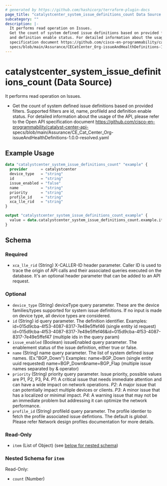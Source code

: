 ```yaml
---
# generated by https://github.com/hashicorp/terraform-plugin-docs
page_title: "catalystcenter_system_issue_definitions_count Data Source - terraform-provider-catalystcenter"
subcategory: ""
description: |-
  It performs read operation on Issues.
  Get the count of system defined issue definitions based on provided filters. Supported filters are id, name, profileId
  and definition enable status. For detailed information about the usage of the API, please refer to the Open API
  specification document https://github.com/cisco-en-programmability/catalyst-center-api-
  specs/blob/main/Assurance/CECatCenter_Org-issueAndHealthDefinitions-1.0.0-resolved.yaml
---
```


# catalystcenter_system_issue_definitions_count (Data Source)

It performs read operation on Issues.

- Get the count of system defined issue definitions based on provided filters. Supported filters are id, name, profileId
and definition enable status. For detailed information about the usage of the API, please refer to the Open API
specification document https://github.com/cisco-en-programmability/catalyst-center-api-
specs/blob/main/Assurance/CE_Cat_Center_Org-issueAndHealthDefinitions-1.0.0-resolved.yaml

## Example Usage

```terraform
data "catalystcenter_system_issue_definitions_count" "example" {
  provider      = catalystcenter
  device_type   = "string"
  id            = "string"
  issue_enabled = "false"
  name          = "string"
  priority      = "string"
  profile_id    = "string"
  xca_lle_rid   = "string"
}

output "catalystcenter_system_issue_definitions_count_example" {
  value = data.catalystcenter_system_issue_definitions_count.example.item
}
```

<!-- schema generated by tfplugindocs -->
## Schema

### Required

- `xca_lle_rid` (String) X-CALLER-ID header parameter. Caller ID is used to trace the origin of API calls and their associated queries executed on the database. It's an optional header parameter that can be added to an API request.

### Optional

- `device_type` (String) deviceType query parameter. These are the device families/types supported for system issue definitions. If no input is made on device type, all device types are considered.
- `id` (String) id query parameter. The definition identifier.
Examples:
id=015d9cba-4f53-4087-8317-7e49e5ffef46 (single entity id request)
id=015d9cba-4f53-4087-8317-7e49e5ffef46&id=015d9cba-4f53-4087-8317-7e49e5ffef47 (multiple ids in the query param)
- `issue_enabled` (Boolean) issueEnabled query parameter. The enablement status of the issue definition, either true or false.
- `name` (String) name query parameter. The list of system defined issue names. (Ex."BGP_Down")
Examples:
name=BGP_Down (single entity uuid requested)
name=BGP_Down&name=BGP_Flap (multiple issue names separated by & operator)
- `priority` (String) priority query parameter. Issue priority, possible values are P1, P2, P3, P4.
*P1*: A critical issue that needs immediate attention and can have a wide impact on network operations.
*P2*: A major issue that can potentially impact multiple devices or clients.
*P3*: A minor issue that has a localized or minimal impact.
*P4*: A warning issue that may not be an immediate problem but addressing it can optimize the network performance.
- `profile_id` (String) profileId query parameter. The profile identier to fetch the profile associated issue defintions. The default is *global*. Please refer Network design profiles documentation for more details.

### Read-Only

- `item` (List of Object) (see [below for nested schema](#nestedatt--item))

<a id="nestedatt--item"></a>
### Nested Schema for `item`

Read-Only:

- `count` (Number)
